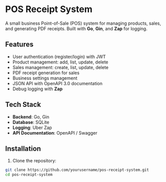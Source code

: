 # POS Receipt System

A small business Point-of-Sale (POS) system for managing products, sales, and generating PDF receipts. Built with **Go**, **Gin**, and **Zap** for logging.

## Features

- User authentication (register/login) with JWT
- Product management: add, list, update, delete
- Sales management: create, list, update, delete
- PDF receipt generation for sales
- Business settings management
- JSON API with OpenAPI 3.0 documentation
- Debug logging with **Zap**

## Tech Stack

- **Backend**: Go, Gin
- **Database**: SQLite
- **Logging**: Uber Zap
- **API Documentation**: OpenAPI / Swagger

## Installation

1. Clone the repository:

```bash
git clone https://github.com/yourusername/pos-receipt-system.git
cd pos-receipt-system
